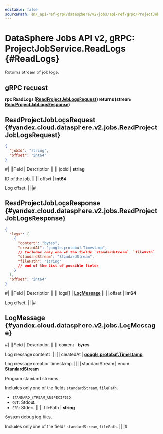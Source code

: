 ```yaml
---
editable: false
sourcePath: en/_api-ref-grpc/datasphere/v2/jobs/api-ref/grpc/ProjectJob/readLogs.md
---
```


# DataSphere Jobs API v2, gRPC: ProjectJobService.ReadLogs {#ReadLogs}

Returns stream of job logs.

## gRPC request

**rpc ReadLogs ([ReadProjectJobLogsRequest](#yandex.cloud.datasphere.v2.jobs.ReadProjectJobLogsRequest)) returns (stream [ReadProjectJobLogsResponse](#yandex.cloud.datasphere.v2.jobs.ReadProjectJobLogsResponse))**

## ReadProjectJobLogsRequest {#yandex.cloud.datasphere.v2.jobs.ReadProjectJobLogsRequest}

```json
{
  "jobId": "string",
  "offset": "int64"
}
```

#|
||Field | Description ||
|| jobId | **string**

ID of the job. ||
|| offset | **int64**

Log offset. ||
|#

## ReadProjectJobLogsResponse {#yandex.cloud.datasphere.v2.jobs.ReadProjectJobLogsResponse}

```json
{
  "logs": [
    {
      "content": "bytes",
      "createdAt": "google.protobuf.Timestamp",
      // Includes only one of the fields `standardStream`, `filePath`
      "standardStream": "StandardStream",
      "filePath": "string"
      // end of the list of possible fields
    }
  ],
  "offset": "int64"
}
```

#|
||Field | Description ||
|| logs[] | **[LogMessage](#yandex.cloud.datasphere.v2.jobs.LogMessage)** ||
|| offset | **int64**

Log offset. ||
|#

## LogMessage {#yandex.cloud.datasphere.v2.jobs.LogMessage}

#|
||Field | Description ||
|| content | **bytes**

Log message contents. ||
|| createdAt | **[google.protobuf.Timestamp](https://developers.google.com/protocol-buffers/docs/reference/google.protobuf#timestamp)**

Log message creation timestamp. ||
|| standardStream | enum **StandardStream**

Program standard streams.

Includes only one of the fields `standardStream`, `filePath`.

- `STANDARD_STREAM_UNSPECIFIED`
- `OUT`: Stdout.
- `ERR`: Stderr. ||
|| filePath | **string**

System debug log files.

Includes only one of the fields `standardStream`, `filePath`. ||
|#